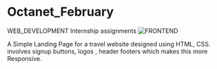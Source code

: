 # Octanet_February
WEB_DEVELOPMENT Internship assignments
![FRONTEND](https://github.com/Tanvi421/Octanet_February1/assets/159172545/3ed17583-ad04-4840-821e-8aee9334e105)

A Simple Landing Page for a travel website designed using HTML, CSS. 
involves signup buttons, logos , header footers which makes this more Responsive.
